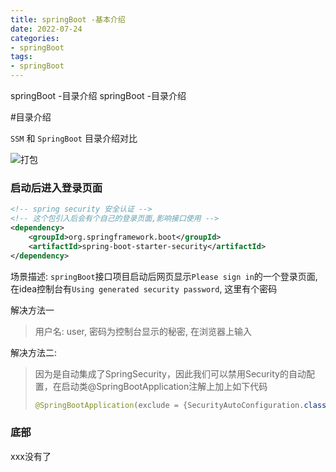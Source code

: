 ```yaml
---
title: springBoot -基本介绍
date: 2022-07-24
categories: 
- springBoot
tags:
- springBoot
---
```

springBoot -目录介绍
springBoot -目录介绍

<!-- more -->

#目录介绍

`SSM` 和 `SpringBoot` 目录介绍对比

![打包](/img/java/springBoot/directory_01.png "打包")

### 启动后进入登录页面

```xml
<!-- spring security 安全认证 -->
<!-- 这个包引入后会有个自己的登录页面,影响接口使用 -->
<dependency>
    <groupId>org.springframework.boot</groupId>
    <artifactId>spring-boot-starter-security</artifactId>
</dependency>
```



场景描述: `springBoot`接口项目启动后网页显示`Please sign in`的一个登录页面,在idea控制台有`Using generated security password`, 这里有个密码

解决方法一

> 用户名: user, 密码为控制台显示的秘密, 在浏览器上输入

解决方法二:

> 因为是自动集成了SpringSecurity，因此我们可以禁用Security的自动配置，在启动类@SpringBootApplication注解上加上如下代码
>
> ```java
> @SpringBootApplication(exclude = {SecurityAutoConfiguration.class, SecurityFilterAutoConfiguration.class})

### 底部

xxx没有了



